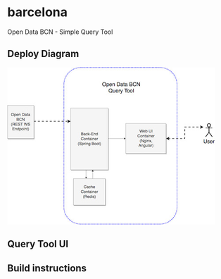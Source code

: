 # barcelona
Open Data BCN - Simple Query Tool

## Deploy Diagram
![Open Data BCN - Query Tool Deploy Diagram](barcelona-diagram.jpg)

## Query Tool UI

## Build instructions


